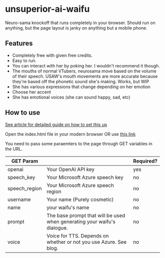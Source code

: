 # unsuperior-ai-waifu

Neuro-sama knockoff that runs completely in your browser. Should run on anything, but the page layout is janky on anything but a mobile phone.

## Features
  * Completely free with given free credits.
  * Easy to run.
  * You can interact with her by poking her. I wouldn't recommend it though.
  * The mouths of normal VTubers, neurosama move based on the volume of their speech. USAW's mouth movements are more accurate because they're based off the phonetic sound she's making. Works, but WIP
  * She has various expressions that change depending on her emotion
  * Choose her accent
  * She has emotional voices (she can sound happy, sad, etc)

## How to use

[See article for detailed guide on how to set this up](https://hackdaddy.dev/blog/unsuperior-ai-waifu/)

Open the index.html file in your modern browser OR use [this link](https://hackdaddy.dev/unsuperior-ai-waifu)

You need to pass some paraemters to the page through GET variables in the URL.

| GET Param     |                                                                          | Required? |
|---------------|--------------------------------------------------------------------------|-----------|
| openai        | Your OpenAI API key                                                      | yes       |
| speech_key    | Your Microsoft Azure speech key                                          | no        |
| speech_region | Your Microsoft Azure speech region                                       | no        |
| username      | Your name (Purely cosmetic)                                              | no        |
| name          | your waifu's name                                                        | no        |
| prompt        | The base prompt that will be used when generating your waifu's dialogue. | no        |
| voice         | Voice for TTS. Depends on whether or not you use Azure. See blog.        | no        |